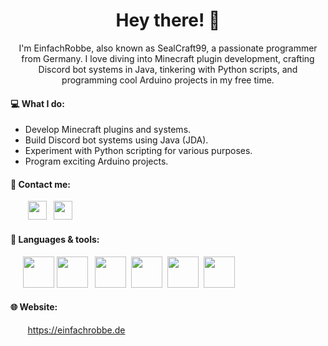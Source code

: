 <h1 align="center">Hey there! 👋</h1>

<p align="center">I'm EinfachRobbe, also known as SealCraft99, a passionate programmer from Germany. I love diving into Minecraft plugin development, crafting Discord bot systems in Java, tinkering with Python scripts, and programming cool Arduino projects in my free time.</p>

#### 💻 What I do:
- Develop Minecraft plugins and systems.
- Build Discord bot systems using Java (JDA).
- Experiment with Python scripting for various purposes.
- Program exciting Arduino projects.

#### 🎫 Contact me:
&nbsp; &nbsp; &nbsp; &nbsp;<a href="https://discord.com/users/860611726252703774"><img src="https://assets-global.website-files.com/6257adef93867e50d84d30e2/636e0a6a49cf127bf92de1e2_icon_clyde_blurple_RGB.png" height=30/></a>&nbsp;&nbsp;&nbsp;<a href="mailto:hi@einfachrobbe.de"><img src="https://static-00.iconduck.com/assets.00/mail-icon-512x419-289bpxr2.png" height=30/></a>

#### 🔧 Languages & tools:
&nbsp;&nbsp;&nbsp;&nbsp;
<a href="https://www.java.com/"><img src="https://cdn4.iconfinder.com/data/icons/logos-and-brands/512/181_Java_logo_logos-512.png" height=50/></a>
<a href="https://jda.wiki/"><img src="https://jda.wiki/assets/images/logo-round.png" height=50/></a>&nbsp;&nbsp;
<a href="https://www.jetbrains.com/idea/"><img src="https://upload.wikimedia.org/wikipedia/commons/thumb/9/9c/IntelliJ_IDEA_Icon.svg/2048px-IntelliJ_IDEA_Icon.svg.png" height=50/></a>&nbsp;
<a href="https://www.python.org/"><img src="https://cdn4.iconfinder.com/data/icons/logos-and-brands/512/267_Python_logo-512.png" height=50/></a>&nbsp;
<a href="https://www.jetbrains.com/pycharm/"><img src="https://upload.wikimedia.org/wikipedia/commons/thumb/1/1d/PyCharm_Icon.svg/1024px-PyCharm_Icon.svg.png" height=50/></a>&nbsp;
<a href="https://www.mysql.com/"><img src="https://cdn-icons-png.flaticon.com/512/5968/5968313.png" height=50/></a>&nbsp;


#### 🌐 Website:
&nbsp; &nbsp; &nbsp; &nbsp;<a href="">https://einfachrobbe.de</a>
